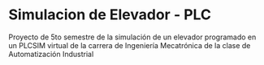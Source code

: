 # Simulacion de Elevador - PLC
Proyecto de 5to semestre  de la simulación de un elevador programado en un PLCSIM virtual de la carrera de Ingeniería Mecatrónica de la clase de Automatización Industrial
